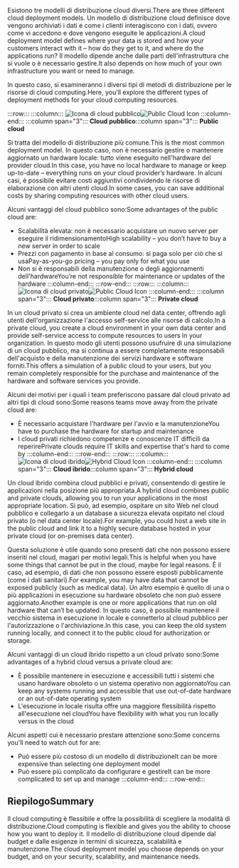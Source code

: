<span data-ttu-id="bba96-101">Esistono tre modelli di distribuzione cloud diversi.</span><span class="sxs-lookup"><span data-stu-id="bba96-101">There are three different cloud deployment models.</span></span> <span data-ttu-id="bba96-102">Un modello di distribuzione cloud definisce dove vengono archiviati i dati e come i clienti interagiscono con i dati, ovvero come vi accedono e dove vengono eseguite le applicazioni.</span><span class="sxs-lookup"><span data-stu-id="bba96-102">A cloud deployment model defines where your data is stored and how your customers interact with it – how do they get to it, and where do the applications run?</span></span> <span data-ttu-id="bba96-103">Il modello dipende anche dalle parti dell'infrastruttura che si vuole o è necessario gestire.</span><span class="sxs-lookup"><span data-stu-id="bba96-103">It also depends on how much of your own infrastructure you want or need to manage.</span></span>

<span data-ttu-id="bba96-104">In questo caso, si esamineranno i diversi tipi di metodi di distribuzione per le risorse di cloud computing.</span><span class="sxs-lookup"><span data-stu-id="bba96-104">Here, you'll explore the different types of deployment methods for your cloud computing resources.</span></span>

:::row:::
    :::column:::
        <span data-ttu-id="bba96-105">![Icona di cloud pubblico](../media/4-public-cloud.png)</span><span class="sxs-lookup"><span data-stu-id="bba96-105">![Public Cloud Icon](../media/4-public-cloud.png)</span></span>
    :::column-end:::
    <span data-ttu-id="bba96-106">:::column span="3"::: **Cloud pubblico**</span><span class="sxs-lookup"><span data-stu-id="bba96-106">:::column span="3"::: **Public cloud**</span></span>

<span data-ttu-id="bba96-107">Si tratta del modello di distribuzione più comune.</span><span class="sxs-lookup"><span data-stu-id="bba96-107">This is the most common deployment model.</span></span> <span data-ttu-id="bba96-108">In questo caso, non è necessario gestire o mantenere aggiornato un hardware locale: tutto viene eseguito nell'hardware del provider cloud.</span><span class="sxs-lookup"><span data-stu-id="bba96-108">In this case, you have no local hardware to manage or keep up-to-date – everything runs on your cloud provider’s hardware.</span></span> <span data-ttu-id="bba96-109">In alcuni casi, è possibile evitare costi aggiuntivi condividendo le risorse di elaborazione con altri utenti cloud.</span><span class="sxs-lookup"><span data-stu-id="bba96-109">In some cases, you can save additional costs by sharing computing resources with other cloud users.</span></span>

<span data-ttu-id="bba96-110">Alcuni vantaggi del cloud pubblico sono:</span><span class="sxs-lookup"><span data-stu-id="bba96-110">Some advantages of the public cloud are:</span></span>

- <span data-ttu-id="bba96-111">Scalabilità elevata: non è necessario acquistare un nuovo server per eseguire il ridimensionamento</span><span class="sxs-lookup"><span data-stu-id="bba96-111">High scalability – you don’t have to buy a new server in order to scale</span></span>
- <span data-ttu-id="bba96-112">Prezzi con pagamento in base al consumo: si paga solo per ciò che si usa</span><span class="sxs-lookup"><span data-stu-id="bba96-112">Pay-as-you-go pricing – you pay only for what you use</span></span>
- <span data-ttu-id="bba96-113">Non si è responsabili della manutenzione o degli aggiornamenti dell'hardware</span><span class="sxs-lookup"><span data-stu-id="bba96-113">You’re not responsible for maintenance or updates of the hardware</span></span> :::column-end:::
  :::row-end:::
:::row:::
   :::column:::
        <span data-ttu-id="bba96-114">![Icona di cloud privato](../media/4-private-cloud.png)</span><span class="sxs-lookup"><span data-stu-id="bba96-114">![Public Cloud Icon](../media/4-private-cloud.png)</span></span>
    :::column-end:::
    <span data-ttu-id="bba96-115">:::column span="3"::: **Cloud privato**</span><span class="sxs-lookup"><span data-stu-id="bba96-115">:::column span="3"::: **Private cloud**</span></span>

<span data-ttu-id="bba96-116">In un cloud privato si crea un ambiente cloud nel data center, offrendo agli utenti dell'organizzazione l'accesso self-service alle risorse di calcolo.</span><span class="sxs-lookup"><span data-stu-id="bba96-116">In a private cloud, you create a cloud environment in your own data center and provide self-service access to compute resources to users in your organization.</span></span> <span data-ttu-id="bba96-117">In questo modo gli utenti possono usufruire di una simulazione di un cloud pubblico, ma si continua a essere completamente responsabili dell'acquisto e della manutenzione dei servizi hardware e software forniti.</span><span class="sxs-lookup"><span data-stu-id="bba96-117">This offers a simulation of a public cloud to your users, but you remain completely responsible for the purchase and maintenance of the hardware and software services you provide.</span></span>

<span data-ttu-id="bba96-118">Alcuni dei motivi per i quali i team preferiscono passare dal cloud privato ad altri tipi di cloud sono:</span><span class="sxs-lookup"><span data-stu-id="bba96-118">Some reasons teams move away from the private cloud are:</span></span>

- <span data-ttu-id="bba96-119">È necessario acquistare l'hardware per l'avvio e la manutenzione</span><span class="sxs-lookup"><span data-stu-id="bba96-119">You have to purchase the hardware for startup and maintenance</span></span>
- <span data-ttu-id="bba96-120">I cloud privati richiedono competenze e conoscenze IT difficili da reperire</span><span class="sxs-lookup"><span data-stu-id="bba96-120">Private clouds require IT skills and expertise that's hard to come by</span></span>
:::column-end:::
:::row-end:::
 :::row:::
    :::column:::
        <span data-ttu-id="bba96-121">![Icona di cloud ibrido](../media/4-hybrid-cloud.png)</span><span class="sxs-lookup"><span data-stu-id="bba96-121">![Hybrid Cloud Icon](../media/4-hybrid-cloud.png)</span></span>
    :::column-end:::
    <span data-ttu-id="bba96-122">:::column span="3"::: **Cloud ibrido**</span><span class="sxs-lookup"><span data-stu-id="bba96-122">:::column span="3"::: **Hybrid cloud**</span></span>

<span data-ttu-id="bba96-123">Un cloud ibrido combina cloud pubblici e privati, consentendo di gestire le applicazioni nella posizione più appropriata.</span><span class="sxs-lookup"><span data-stu-id="bba96-123">A hybrid cloud combines public and private clouds, allowing you to run your applications in the most appropriate location.</span></span> <span data-ttu-id="bba96-124">Si può, ad esempio, ospitare un sito Web nel cloud pubblico e collegarlo a un database a sicurezza elevata ospitato nel cloud privato (o nel data center locale).</span><span class="sxs-lookup"><span data-stu-id="bba96-124">For example, you could host a web site in the public cloud and link it to a highly secure database hosted in your private cloud (or on-premises data center).</span></span>

<span data-ttu-id="bba96-125">Questa soluzione è utile quando sono presenti dati che non possono essere inseriti nel cloud, magari per motivi legali.</span><span class="sxs-lookup"><span data-stu-id="bba96-125">This is helpful when you have some things that cannot be put in the cloud, maybe for legal reasons.</span></span> <span data-ttu-id="bba96-126">È il caso, ad esempio, di dati che non possono essere esposti pubblicamente (come i dati sanitari).</span><span class="sxs-lookup"><span data-stu-id="bba96-126">For example, you may have data that cannot be exposed publicly (such as medical data).</span></span> <span data-ttu-id="bba96-127">Un altro esempio è quello di una o più applicazioni in esecuzione su hardware obsoleto che non può essere aggiornato.</span><span class="sxs-lookup"><span data-stu-id="bba96-127">Another example is one or more applications that run on old hardware that can’t be updated.</span></span> <span data-ttu-id="bba96-128">In questo caso, è possibile mantenere il vecchio sistema in esecuzione in locale e connetterlo al cloud pubblico per l'autorizzazione o l'archiviazione.</span><span class="sxs-lookup"><span data-stu-id="bba96-128">In this case, you can keep the old system running locally, and connect it to the public cloud for authorization or storage.</span></span>

<span data-ttu-id="bba96-129">Alcuni vantaggi di un cloud ibrido rispetto a un cloud privato sono:</span><span class="sxs-lookup"><span data-stu-id="bba96-129">Some advantages of a hybrid cloud versus a private cloud are:</span></span>

- <span data-ttu-id="bba96-130">È possibile mantenere in esecuzione e accessibili tutti i sistemi che usano hardware obsoleto o un sistema operativo non aggiornato</span><span class="sxs-lookup"><span data-stu-id="bba96-130">You can keep any systems running and accessible that use out-of-date hardware or an out-of-date operating system</span></span>
- <span data-ttu-id="bba96-131">L'esecuzione in locale risulta offre una maggiore flessibilità rispetto all'esecuzione nel cloud</span><span class="sxs-lookup"><span data-stu-id="bba96-131">You have flexibility with what you run locally versus in the cloud</span></span>

<span data-ttu-id="bba96-132">Alcuni aspetti cui è necessario prestare attenzione sono:</span><span class="sxs-lookup"><span data-stu-id="bba96-132">Some concerns you'll need to watch out for are:</span></span>

- <span data-ttu-id="bba96-133">Può essere più costoso di un modello di distribuzione</span><span class="sxs-lookup"><span data-stu-id="bba96-133">It can be more expensive than selecting one deployment model</span></span>
- <span data-ttu-id="bba96-134">Può essere più complicato da configurare e gestire</span><span class="sxs-lookup"><span data-stu-id="bba96-134">It can be more complicated to set up and manage</span></span> :::column-end:::
  :::row-end:::

## <a name="summary"></a><span data-ttu-id="bba96-135">Riepilogo</span><span class="sxs-lookup"><span data-stu-id="bba96-135">Summary</span></span>

<span data-ttu-id="bba96-136">Il cloud computing è flessibile e offre la possibilità di scegliere la modalità di distribuzione.</span><span class="sxs-lookup"><span data-stu-id="bba96-136">Cloud computing is flexible and gives you the ability to choose how you want to deploy it.</span></span> <span data-ttu-id="bba96-137">Il modello di distribuzione cloud dipende dal budget e dalle esigenze in termini di sicurezza, scalabilità e manutenzione.</span><span class="sxs-lookup"><span data-stu-id="bba96-137">The cloud deployment model you choose depends on your budget, and on your security, scalability, and maintenance needs.</span></span>